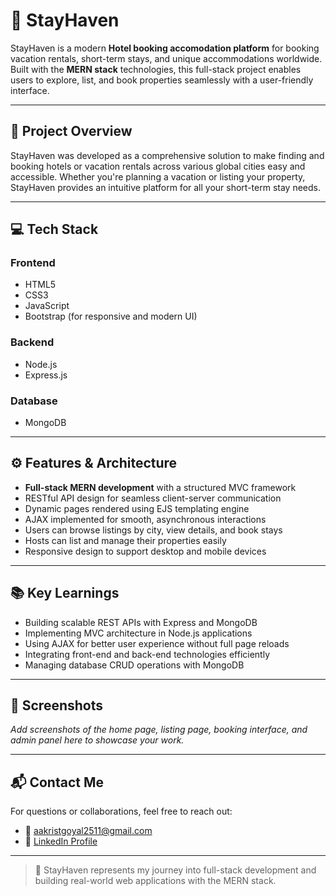 # 🏡 StayHaven

StayHaven is a modern **Hotel booking accomodation platform** for booking vacation rentals, short-term stays, and unique accommodations worldwide. Built with the **MERN stack** technologies, this full-stack project enables users to explore, list, and book properties seamlessly with a user-friendly interface.

---

## 🌟 Project Overview

StayHaven was developed as a comprehensive solution to make finding and booking hotels or vacation rentals across various global cities easy and accessible. Whether you're planning a vacation or listing your property, StayHaven provides an intuitive platform for all your short-term stay needs.

---

## 💻 Tech Stack

### Frontend
- HTML5  
- CSS3  
- JavaScript  
- Bootstrap (for responsive and modern UI)  

### Backend
- Node.js  
- Express.js  

### Database
- MongoDB  

---

## ⚙️ Features & Architecture

- **Full-stack MERN development** with a structured MVC framework  
- RESTful API design for seamless client-server communication  
- Dynamic pages rendered using EJS templating engine  
- AJAX implemented for smooth, asynchronous interactions  
- Users can browse listings by city, view details, and book stays  
- Hosts can list and manage their properties easily  
- Responsive design to support desktop and mobile devices  

---

## 📚 Key Learnings

- Building scalable REST APIs with Express and MongoDB  
- Implementing MVC architecture in Node.js applications  
- Using AJAX for better user experience without full page reloads  
- Integrating front-end and back-end technologies efficiently  
- Managing database CRUD operations with MongoDB  

---

## 📸 Screenshots  
_Add screenshots of the home page, listing page, booking interface, and admin panel here to showcase your work._

---

## 📬 Contact Me  
For questions or collaborations, feel free to reach out:  
- 📧 [aakristgoyal2511@gmail.com](mailto:aakristgoyal2511@gmail.com)  
- 💼 [LinkedIn Profile](www.linkedin.com/in/aakristgoyal)  

---

> 🚀 StayHaven represents my journey into full-stack development and building real-world web applications with the MERN stack.
